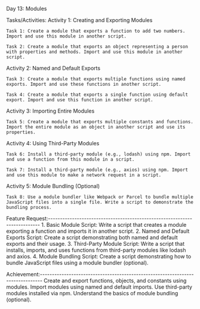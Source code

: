 Day 13: Modules

Tasks/Activities:
Activity 1: Creating and Exporting Modules

    Task 1: Create a module that exports a function to add two numbers. Import and use this module in another script.

    Task 2: Create a module that exports an object representing a person with properties and methods. Import and use this module in another script.

Activity 2: Named and Default Exports

    Task 3: Create a module that exports multiple functions using named exports. Import and use these functions in another script. 

    Task 4: Create a module that exports a single function using default export. Import and use this function in another script.

Activity 3: Importing Entire Modules

    Task 5: Create a module that exports multiple constants and functions. Import the entire module as an object in another script and use its properties.

Activity 4: Using Third-Party Modules

    Task 6: Install a third-party module (e.g., lodash) using npm. Import and use a function from this module in a script.

    Task 7: Install a third-party module (e.g., axios) using npm. Import and use this module to make a network request in a script.

Activity 5: Module Bundling (Optional)

    Task 8: Use a module bundler like Webpack or Parcel to bundle multiple JavaScript files into a single file. Write a script to demonstrate the bundling process.

Feature Request:--------------------------------------------------------------------------
    1. Basic Module Script: Write a script that creates a module exporting a function and imports it in another script.
    2. Named and Default Exports Script: Create a script demonstrating both named and default exports and their usage.
    3. Third-Party Module Script: Write a script that installs, imports, and uses functions from third-party modules like lodash and axios.
    4. Module Bundling Script: Create a script demonstrating how to bundle JavaScript files using a module bundler (optional).

Achievement:-------------------------------------------------------------------------------
    Create and export functions, objects, and constants using modules.
    Import modules using named and default imports. Use third-party modules installed via npm.
    Understand the basics of module bundling (optional).